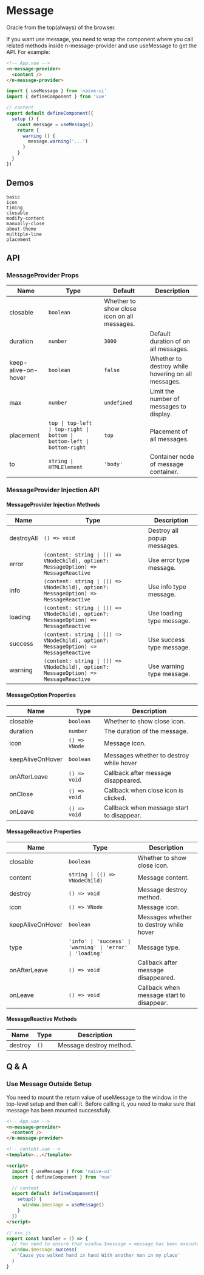 # Message

Oracle from the top(always) of the browser.

<n-space vertical>
<n-alert title="Prerequisite" type="warning">
  If you want use message, you need to wrap the component where you call related methods inside <n-text code>n-message-provider</n-text> and use <n-text code>useMessage</n-text> to get the API.
</n-alert>
For example:

```html
<!-- App.vue -->
<n-message-provider>
  <content />
</n-message-provider>
```

```js
import { useMessage } from 'naive-ui'
import { defineComponent } from 'vue'

// content
export default defineComponent({
  setup () {
    const message = useMessage()
    return {
      warning () {
        message.warning('...')
      }
    }
  }
})
```

</n-space>

## Demos

```demo
basic
icon
timing
closable
modify-content
manually-close
about-theme
multiple-line
placement
```

## API

### MessageProvider Props

| Name | Type | Default | Description |
| --- | --- | --- | --- |
| closable | `boolean` | Whether to show close icon on all messages. |
| duration | `number` | `3000` | Default duration of on all messages. |
| keep-alive-on-hover | `boolean` | `false` | Whether to destroy while hovering on all messages. |
| max | `number` | `undefined` | Limit the number of messages to display. |
| placement | `top \| top-left \| top-right \| bottom \| bottom-left \| bottom-right ` | `top` | Placement of all messages. |
| to | `string \| HTMLElement` | `'body'` | Container node of message container. |

### MessageProvider Injection API

#### MessageProvider Injection Methods

| Name | Type | Description |
| --- | --- | --- |
| destroyAll | `() => void` | Destroy all popup messages. |
| error | `(content: string \| (() => VNodeChild), option?: MessageOption) => MessageReactive` | Use error type message. |
| info | `(content: string \| (() => VNodeChild), option?: MessageOption) => MessageReactive` | Use info type message. |
| loading | `(content: string \| (() => VNodeChild), option?: MessageOption) => MessageReactive` | Use loading type message. |
| success | `(content: string \| (() => VNodeChild), option?: MessageOption) => MessageReactive` | Use success type message. |
| warning | `(content: string \| (() => VNodeChild), option?: MessageOption) => MessageReactive` | Use warning type message. |

#### MessageOption Properties

| Name             | Type          | Description                               |
| ---------------- | ------------- | ----------------------------------------- |
| closable         | `boolean`     | Whether to show close icon.               |
| duration         | `number`      | The duration of the message.              |
| icon             | `() => VNode` | Message icon.                             |
| keepAliveOnHover | `boolean`     | Messages whether to destroy while hover   |
| onAfterLeave     | `() => void`  | Callback after message disappeared.       |
| onClose          | `() => void`  | Callback when close icon is clicked.      |
| onLeave          | `() => void`  | Callback when message start to disappear. |

#### MessageReactive Properties

| Name | Type | Description |
| --- | --- | --- |
| closable | `boolean` | Whether to show close icon. |
| content | `string \| (() => VNodeChild)` | Message content. |
| destroy | `() => void` | Message destroy method. |
| icon | `() => VNode` | Message icon. |
| keepAliveOnHover | `boolean` | Messages whether to destroy while hover |
| type | `'info' \| 'success' \| 'warning' \| 'error' \| 'loading'` | Message type. |
| onAfterLeave | `() => void` | Callback after message disappeared. |
| onLeave | `() => void` | Callback when message start to disappear. |

#### MessageReactive Methods

| Name    | Type | Description             |
| ------- | ---- | ----------------------- |
| destroy | `()` | Message destroy method. |

## Q & A

### Use Message Outside Setup

<n-space vertical>
<n-alert type="warning">
  You need to mount the return value of <n-text code>useMessage</n-text> to the window in the top-level setup and then call it. Before calling it, you need to make sure that message has been mounted successfully.
</n-alert>

```html
<!-- App.vue -->
<n-message-provider>
  <content />
</n-message-provider>
```

```html
<!-- content.vue -->
<template>...</template>

<script>
  import { useMessage } from 'naive-ui'
  import { defineComponent } from 'vue'

  // content
  export default defineComponent({
    setup() {
      window.$message = useMessage()
    }
  })
</script>
```

```js
// xxx.js
export const handler = () => {
  // You need to ensure that window.$message = message has been executed in setup
  window.$message.success(
    'Cause you walked hand in hand With another man in my place'
  )
}
```

</n-space>
